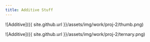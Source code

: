 ```yaml
---
title: Additive Stuff
---
```


![Additive]({{ site.github.url }}/assets/img/work/proj-2/thumb.png)

![Additive]({{ site.github.url }}/assets/img/work/proj-2/ternary.png)
